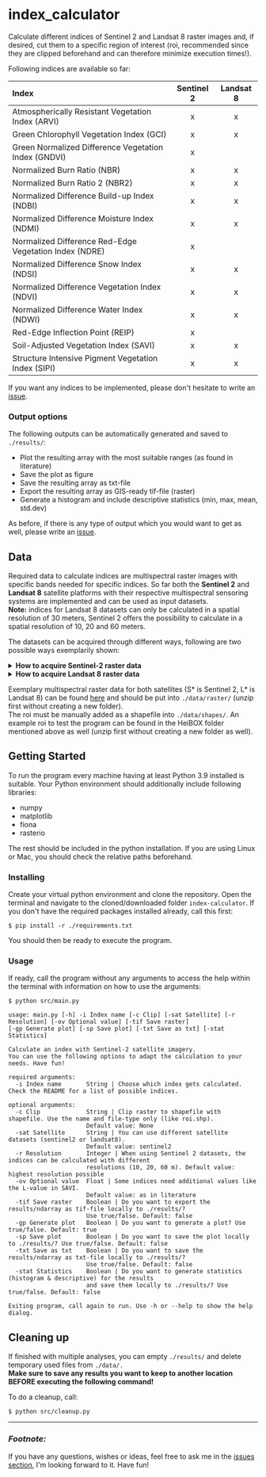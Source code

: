 # index_calculator

Calculate different indices of Sentinel 2 and Landsat 8 raster images and, if desired, cut them to a specific region of interest (roi, recommended since they are clipped beforehand and can therefore minimize execution times!).

Following indices are available so far:

| Index | Sentinel 2 | Landsat 8 |
|:------|:----------:|:---------:|
| Atmospherically Resistant Vegetation Index (ARVI) | x | x |
| Green Chlorophyll Vegetation Index (GCI) | x | x |
| Green Normalized Difference Vegetation Index (GNDVI) | x | |
| Normalized Burn Ratio (NBR) | x | x |
| Normalized Burn Ratio 2 (NBR2) | x | x |
| Normalized Difference Build-up Index (NDBI) | x | x |
| Normalized Difference Moisture Index (NDMI) | x | x |
| Normalized Difference Red-Edge Vegetation Index (NDRE) | x |  |
| Normalized Difference Snow Index (NDSI) | x | x |
| Normalized Difference Vegetation Index (NDVI) | x | x |
| Normalized Difference Water Index (NDWI) | x | x |
| Red-Edge Inflection Point (REIP) | x |  |
| Soil-Adjusted Vegetation Index (SAVI) | x | x |
| Structure Intensive Pigment Vegetation Index (SIPI) | x | x |

If you want any indices to be implemented, please don't hesitate to write an <a href="https://github.com/GrHalbgott/index-calculator/issues">issue</a>.

### Output options

The following outputs can be automatically generated and saved to `./results/`:
- Plot the resulting array with the most suitable ranges (as found in literature)
- Save the plot as figure
- Save the resulting array as txt-file
- Export the resulting array as GIS-ready tif-file (raster)
- Generate a histogram and include descriptive statistics (min, max, mean, std.dev)

As before, if there is any type of output which you would want to get as well, please write an <a href="https://github.com/GrHalbgott/index-calculator/issues">issue</a>.

## Data

Required data to calculate indices are multispectral raster images with specific bands needed for specific indices. So far both the **Sentinel 2** and **Landsat 8** satellite platforms with their respective multispectral sensoring systems are implemented and can be used as input datasets. <br/>
**Note:** indices for Landsat 8 datasets can only be calculated in a spatial resolution of 30 meters, Sentinel 2 offers the possibility to calculate in a spatial resolution of  10, 20 and 60 meters.

The datasets can be acquired through different ways, following are two possible ways exemplarily shown:

<details>
   <summary><b>How to acquire Sentinel-2 raster data</b></summary>
<br/>

1. Navigate to <a href="https://scihub.copernicus.eu/dhus/#/self-registration">Copernicus Open Access Hub by ESA registration form</a> and set up an account
2. Log in on <a href="https://scihub.copernicus.eu/dhus/#/home">Copernicus Open Access Hub</a>. Without logging in you cannot download the required data
3. Specify the search area in the map with right-click (move map with left-click and zoom in with mouse wheel)
4. Click on the three stripes left of the search box to open the advanced search (upper left corner of screen)
5. Select Sentinel-2 and put following statement in the box for the cloud cover: `[0 TO 2]`
6. If you want to search for data in a specific time period, put the required dates in "sensing period"
7. Click on the search button (upper right of search box) and wait until the results are displayed
8. Search for an image with full extent (no black parts) and minimal cloud cover
9. Hover over the entry and click on the eye icon ("View product details") which appears along with other icons on the lower right side of the entry
10. Check in the quick look window if the data seems suitable
<br/><br/>
    > If the images you are looking for are offline, take a look at <a href="https://github.com/GrHalbgott/Plants-vs-CO2/wiki/Troubleshooting">troubleshooting - Sentinel-2 data offline</a> for some help on that problem.
11. In the Inspector, click on the download-arrow in the lower right corner to download the complete ZIP-file
12. When downloaded, extract the ZIP-file and put the new folder in the `./data/raster/` folder
</details>

<details>
   <summary><b>How to acquire Landsat 8 raster data</b></summary>
<br/>

1. Navigate to <a href="https://ers.cr.usgs.gov/register">USGS EROS registration system</a> and set up an account
2. Log in on <a href="https://earthexplorer.usgs.gov">USGS Earth Explorer</a>. Without logging in you cannot download the required data
3. Specify the search area in the map by zooming in to the required area of interest
4. Click on the
5. Select Landsat -> Landsat Collection 2 -> Landsat 8/9 OLI and put following statement in the box for the cloud cover: `[0 TO 2]`
6. If you want to search for data in a specific time period, put the required dates in "sensing period"
7. Click on the search button (upper right of search box) and wait until the results are displayed
8. Search for an image with full extent (no black parts) and minimal cloud cover
9. Hover over the entry and click on the eye icon ("View product details") which appears along with other icons on the lower right side of the entry
10. Check in the quick look window if the data seems suitable
<br/><br/>
    > If the images you are looking for are offline, take a look at <a href="https://github.com/GrHalbgott/Plants-vs-CO2/wiki/Troubleshooting">troubleshooting - Sentinel-2 data offline</a> for some help on that problem.
11. In the Inspector, click on the download-arrow in the lower right corner to download the complete ZIP-file
12. When downloaded, extract the ZIP-file and put the new folder in the `./data/raster/` folder
</details>

Exemplary multispectral raster data for both satellites (S* is Sentinel 2, L* is Landsat 8) can be found <a href="https://heibox.uni-heidelberg.de/d/5a5c773e48cf410a9ed6/">here</a> and should be put into `./data/raster/` (unzip first without creating a new folder).<br/>
The roi must be manually added as a shapefile into `./data/shapes/`. An example roi to test the program can be found in the HeiBOX folder mentioned above as well (unzip first without creating a new folder as well).


## Getting Started

To run the program every machine having at least Python 3.9 installed is suitable. Your Python environment should additionally include following libraries:
- numpy
- matplotlib
- fiona
- rasterio

The rest should be included in the python installation. If you are using Linux or Mac, you should check the relative paths beforehand.

### Installing

Create your virtual python environment and clone the repository. Open the terminal and navigate to the cloned/downloaded folder `index-calculator`. If you don't have the required packages installed already, call this first:
```
$ pip install -r ./requirements.txt
```
You should then be ready to execute the program.

### Usage

If ready, call the program without any arguments to access the help within the terminal with information on how to use the arguments:
```
$ python src/main.py

usage: main.py [-h] -i Index name [-c Clip] [-sat Satellite] [-r Resolution] [-ov Optional value] [-tif Save raster]
[-gp Generate plot] [-sp Save plot] [-txt Save as txt] [-stat Statistics]

Calculate an index with Sentinel-2 satellite imagery.
You can use the following options to adapt the calculation to your needs. Have fun!

required arguments:
  -i Index name       String | Choose which index gets calculated. Check the README for a list of possible indices.

optional arguments:
  -c Clip             String | Clip raster to shapefile with shapefile. Use the name and file-type only (like roi.shp).
                      Default value: None
  -sat Satellite      String | You can use different satellite datasets (sentinel2 or landsat8).
                      Default value: sentinel2
  -r Resolution       Integer | When using Sentinel 2 datasets, the indices can be calculated with different
                      resolutions (10, 20, 60 m). Default value: highest resolution possible
  -ov Optional value  Float | Some indices need additional values like the L-value in SAVI.
                      Default value: as in literature
  -tif Save raster    Boolean | Do you want to export the results/ndarray as tif-file locally to ./results/?
                      Use true/false. Default: false
  -gp Generate plot   Boolean | Do you want to generate a plot? Use true/false. Default: true
  -sp Save plot       Boolean | Do you want to save the plot locally to ./results/? Use true/false. Default: false
  -txt Save as txt    Boolean | Do you want to save the results/ndarray as txt-file locally to ./results/?
                      Use true/false. Default: false
  -stat Statistics    Boolean | Do you want to generate statistics (histogram & descriptive) for the results
                      and save them locally to ./results/? Use true/false. Default: false

Exiting program, call again to run. Use -h or --help to show the help dialog.

```

## Cleaning up

If finished with multiple analyses, you can empty `./results/` and delete temporary used files from `./data/.` <br/>
**Make sure to save any results you want to keep to another location BEFORE executing the following command!** <br/>

To do a cleanup, call:
```
$ python src/cleanup.py
```

---

### *Footnote:*

If you have any questions, wishes or ideas, feel free to ask me in the <a href="https://github.com/GrHalbgott/index-calculator/issues">issues section</a>, I'm looking forward to it. Have fun!
